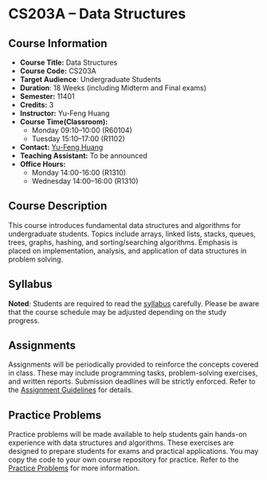 # CS203A – Data Structures

## Course Information
- **Course Title:** Data Structures  
- **Course Code:** CS203A  
- **Target Audience**: Undergraduate Students  
- **Duration**: 18 Weeks (including Midterm and Final exams)  
- **Semester:** 11401  
- **Credits:** 3  
- **Instructor:** Yu-Feng Huang  
- **Course Time(Classroom):** 
    - Monday 09:10–10:00 (R60104)
    - Tuesday 15:10–17:00 (R1102)  
- **Contact:** [Yu-Feng Huang](mailto:yfhuang@saturn.yzu.edu.tw)  
- **Teaching Assistant:** To be announced  
- **Office Hours:** 
    - Monday 14:00-16:00 (R1310)  
    - Wednesday 14:00–16:00 (R1310)  

## Course Description
This course introduces fundamental data structures and algorithms for undergraduate students. Topics include arrays, linked lists, stacks, queues, trees, graphs, hashing, and sorting/searching algorithms. Emphasis is placed on implementation, analysis, and application of data structures in problem solving.

## Syllabus
**Noted**: Students are required to read the [syllabus](Syllabus.md) carefully. Please be aware that the course schedule may be adjusted depending on the study progress.

## Assignments
Assignments will be periodically provided to reinforce the concepts covered in class. These may include programming tasks, problem-solving exercises, and written reports. Submission deadlines will be strictly enforced. Refer to the [Assignment Guidelines](Assignment/README.md) for details.

## Practice Problems
Practice problems will be made available to help students gain hands-on experience with data structures and algorithms. These exercises are designed to prepare students for exams and practical applications. You may copy the code to your own course repository for practice. Refer to the [Practice Problems](Code/README.md) for more information.
